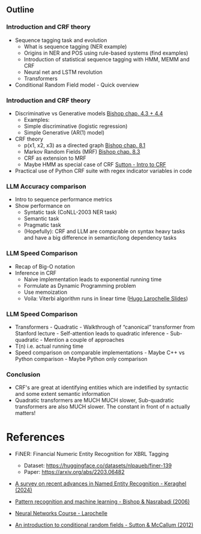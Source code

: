 ## Outline

### Introduction and CRF theory

- Sequence tagging task and evolution
	- What is sequence tagging (NER example)
	- Origins in NER and POS using rule-based systems (find examples)
	- Introduction of statistical sequence tagging with HMM, MEMM and CRF
	- Neural net and LSTM revolution
	- Transformers
- Conditional Random Field model - Quick overview

### Introduction and CRF theory

  - Discriminative vs Generative models [Bishop chap. 4.3 + 4.4][2]
	- Examples:
  	- Simple discriminative (logistic regression)
  	- Simple Generative (AR(1) model)
- CRF theory
	- p(x1, x2, x3) as a directed graph [Bishop chap. 8.1][2]
	- Markov Random Fields (MRF) [Bishop chap. 8.3][2]
	- CRF as extension to MRF
	- Maybe HMM as special case of CRF [Sutton - Intro to CRF][5]
- Practical use of Python CRF suite with regex indicator variables in code

### LLM Accuracy comparison

  - Intro to sequence performance metrics
- Show performance on
	- Syntatic task (CoNLL-2003 NER task)
	- Semantic task
	- Pragmatic task
	- (Hopefully): CRF and LLM are comparable on syntax heavy tasks and have a big difference in semantic/long dependency tasks

### LLM Speed Comparison

- Recap of Big-O notation
- Inference in CRF
	- Naive implementation leads to exponential running time
	- Formulate as Dynamic Programming problem
	- Use memoization
	- Voila: Viterbi algorithm runs in linear time ([Hugo Larochelle Slides][4])

### LLM Speed Comparison

- Transformers
	  - Quadratic
		- Walkthrough of “canonical” transformer from Stanford lecture - Self-attention leads to quadratic inference
	  - Sub-quadratic - Mention a couple of approaches
- T(n) i.e. actual running time 
- Speed comparison on comparable implementations
	  - Maybe C++ vs Python comparison - Maybe Python only comparison

### Conclusion

- CRF's are great at identifying entities which are indetified by syntactic and some extent semantic information
- Quadratic transformers are MUCH MUCH slower, Sub-quadratic transformers are also MUCH slower. The constant in front of n actually matters!


# References

- FiNER: Financial Numeric Entity Recognition for XBRL Tagging
  - Dataset: https://huggingface.co/datasets/nlpaueb/finer-139
  - Paper: https://arxiv.org/abs/2203.06482

- [A survey on recent advances in Named Entity Recognition - Keraghel (2024)][1]
- [Pattern recognition and machine learning - Bishop & Nasrabadi (2006)][2]
- [Neural Networks Course - Larochelle][3]
- [An introduction to conditional random fields - Sutton & McCallum (2012)][5]

[1]: https://arxiv.org/html/2401.10825v1
[2]: http://crowley-coutaz.fr/jlc/Courses/2020/PRML/ENSI3.PRML.S6.Encoders.pdf
[3]: https://larocheh.github.io/neural_networks/content.html
[4]: https://larocheh.github.io/ift725/3_04_computing_partition_function.pdf
[5]: https://www.nowpublishers.com/article/DownloadSummary/MAL-013